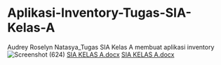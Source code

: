 # Aplikasi-Inventory-Tugas-SIA-Kelas-A
Audrey Roselyn Natasya_Tugas SIA Kelas A membuat aplikasi inventory
![Screenshot (624)](https://github.com/AudreyNatasya/Aplikasi-Inventory-Tugas-SIA-Kelas-A/assets/152130643/a8cf9a50-b67b-4cfe-bf83-e61a8356ba4e)
[SIA KELAS A.docx](https://github.com/AudreyNatasya/Aplikasi-Inventory-Tugas-SIA-Kelas-A/files/13537739/SIA.KELAS.A.docx)
[SIA KELAS A.docx](https://github.com/AudreyNatasya/Aplikasi-Inventory-Tugas-SIA-Kelas-A/files/13537740/SIA.KELAS.A.docx)
